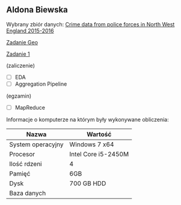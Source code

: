 ## Aldona Biewska

Wybrany zbiór danych: [Crime data from police forces in North West England 2015-2016](https://data.police.uk/data/fetch/5c61c82a-d588-4251-b1fc-07d6bc386c11/)

[Zadanie Geo](https://abie115.github.io/nosql/zadanie_geo)

[Zadanie 1](https://abie115.github.io/nosql/zadanie1)

(zaliczenie)

- [ ] EDA
- [ ] Aggregation Pipeline

(egzamin)

- [ ] MapReduce

Informacje o komputerze na którym były wykonywane obliczenia:

| Nazwa                 | Wartość    |
|-----------------------|------------|
| System operacyjny     | Windows 7 x64 |    
| Procesor              | Intel Core i5-2450M |
| Ilość rdzeni          | 4 |
| Pamięć                | 6GB |
| Dysk                  | 700 GB HDD |
| Baza danych           |            |